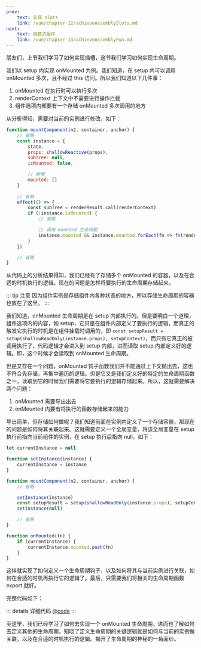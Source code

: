 ```yaml
---
prev:
    text: 实现 slots
    link: /vue/chapter-12/achieveAssemblySlots.md
next:
    text: 函数式组件
    link: /vue/chapter-13/achieveAssemblyFun.md
---
```


朋友们，上节我们学习了如何实现插槽，这节我们学习如何实现生命周期。

我们以 setup 内实现 onMounted 为例。我们知道，在 setup 内可以调用 onMounted 多次，且不经过 this 访问。所以我们知道以下几件事：

1. onMounted 在执行时可以执行多次
2. renderContext 上下文中不需要进行操作拦截
3. 组件选项内部要有一个存储 onMounted 多次调用的地方

从分析得知，需要对当前的实例进行修改，如下：

```js
function mountComponent(n2, container, anchor) {
    // 省略
    const instance = {
        state,
        props: shallowReactive(props),
        subTree: null,
        isMounted: false,

        // 新增
        mounted: []
    }
    
    // 省略
    effect(() => {
        const subTree = renderResult.call(renderContext)
        if (!instance.isMounted) {
            // 省略

            // 调用 mounted 生命周期
            instance.mounted && instance.mounted.forEach(fn => fn(renderContext))
        }
    })

    // 省略
}
```

从代码上的分析结果得知，我们已经有了存储多个 onMounted 的容器，以及在合适的时机执行的逻辑。现在的问题是怎样将要执行的生命周期存储起来。

::: tip 注意
因为组件实例是存储组件内各种状态的地方，所以存储生命周期的容器也放在了这里。
:::

我们知道，onMounted 生命周期是在 setup 内部执行的。但是要明白一个道理，组件选项内的内容，如 setup，它只是在组件内部定义了要执行的逻辑，而真正的触发它执行的时机是在组件挂载时调用的，即 ```const setupResult = setup(shallowReadOnly(instance.props), setupContext)```，而只有它真正的被调用执行了，代码逻辑才会进入到 setup 内部，进而读取 setup 内部定义好的逻辑。即，这个时候才会读取到 onMounted 生命周期。

但是又存在一个问题，onMounted 钩子函数我们并不能通过上下文抛出去，这也不符合先存储，再集中遍历的逻辑。但是它又是我们定义好的特定的生命周期函数之一，读取到它的时候我们需要将它要执行的逻辑存储起来。所以，这就需要解决两个问题：

1. onMounted 需要导出出去
2. onMounted 内要有将执行的函数存储起来的能力

导出简单，但存储如何做呢？我们知道前面在实例内定义了一个存储容器，那现在的问题是如何将其关联起来。这就需要定义一个全局变量，将该全局变量在 setup 执行前指向当前组件的实例，在 setup 执行后指向 null，如下：

```js
let currentInstance = null

function setInstance(instance) {
    currentInstance = instance
}

function mountComponent(n2, container, anchor) {
    // 省略

    setInstance(instance)
    const setupResult = setup(shallowReadOnly(instance.props), setupContext)
    setInstance(null)

    // 省略
}

function onMounted(fn) {
    if (currentInstance) {
        currentInstance.mounted.push(fn)
    }
}
```

这样就实现了如何定义一个生命周期钩子，以及如何将其与当前实例进行关联，如何在合适的时机再执行它的逻辑了。最后，只需要我们将相关的生命周期函数 export 就好。

完整代码如下：

::: details 详细代码
@[code](../source/v.0.0.16/05.index.js)
:::

至这里，我们已经学习了如何去实现一个 onMounted 生命周期，进而也了解如何去定义其他的生命周期，知晓了定义生命周期的关键逻辑就是如何与当前的实例做关联，以及在合适的时机执行的逻辑。揭开了生命周期的神秘的一角面纱。